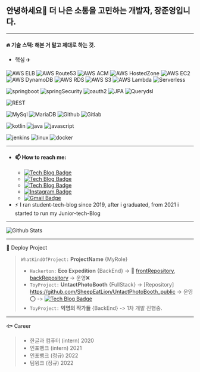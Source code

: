 ## 안녕하세요👋 더 나은 소통을 고민하는 개발자, 장준영입니다.

***
#### 🔥 기술 스택: 해본 거 말고 제대로 하는 것.

- 핵심 ✈️

![AWS ELB](http://img.shields.io/badge/AWS_ELB-black?style=flat-square&logo=amazonaws&link=https://mynameisjunyeong.com)
![AWS Route53](http://img.shields.io/badge/AWS_Route53-black?style=flat-square&logo=amazonaws&link=https://mynameisjunyeong.com)
![AWS ACM](http://img.shields.io/badge/AWS_ACM-black?style=flat-square&logo=amazonaws&link=https://mynameisjunyeong.com)
![AWS HostedZone](http://img.shields.io/badge/AWS_HostedZone-black?style=flat-square&logo=amazonaws&link=https://mynameisjunyeong.com)
![AWS EC2](http://img.shields.io/badge/AWS_EC2-black?style=flat-square&logo=amazonaws&link=https://mynameisjunyeong.com)
![AWS DynamoDB](http://img.shields.io/badge/AWS_Dynamo_DB-black?style=flat-square&logo=amazondynamodb&link=https://mynameisjunyeong.com)
![AWS RDS](http://img.shields.io/badge/AWS_RDS-black?style=flat-square&logo=amazonaws&link=https://mynameisjunyeong.com)
![AWS S3](http://img.shields.io/badge/AWS_S3-black?style=flat-square&logo=amazons3&link=https://mynameisjunyeong.com)
![AWS Lambda](http://img.shields.io/badge/AWS_Lambda-black?style=flat-square&logo=amazonaws&link=https://mynameisjunyeong.com)
![Serverless](http://img.shields.io/badge/Serverless-black?style=flat-square&logo=&link=https://mynameisjunyeong.com)

![springboot](http://img.shields.io/badge/SpringBoot-black?style=flat-square&logo=springboot&link=https://mynameisjunyeong.com)
![springSecurity](http://img.shields.io/badge/SpringSecurity-black?style=flat-square&logo=springsecurity&link=https://mynameisjunyeong.com)
![oauth2](http://img.shields.io/badge/oauth2.0-black?style=flat-square&logo=spring&link=https://mynameisjunyeong.com)
![JPA](http://img.shields.io/badge/JPA-black?style=flat-square&logo=spring&link=https://mynameisjunyeong.com)
![Querydsl](http://img.shields.io/badge/Querydsl-black?style=flat-square&logo=&link=https://mynameisjunyeong.com)

![REST](http://img.shields.io/badge/RestAPI-black?style=flat-square&logo=&link=https://mynameisjunyeong.com)

![MySql](http://img.shields.io/badge/MySql-black?style=flat-square&logo=mysql&link=https://mynameisjunyeong.com)
![MariaDB](http://img.shields.io/badge/MariaDB-black?style=flat-square&logo=mariadb&link=https://mynameisjunyeong.com)
![Github](http://img.shields.io/badge/Github-black?style=flat-square&logo=github&link=https://mynameisjunyeong.com)
![Gitlab](http://img.shields.io/badge/Gitlab-black?style=flat-square&logo=gitlab&link=https://mynameisjunyeong.com)

![kotlin](http://img.shields.io/badge/kotlin-black?style=flat-square&logo=kotlin&link=https://mynameisjunyeong.com)
![java](http://img.shields.io/badge/Java-black?style=flat-square&logo=java&link=https://mynameisjunyeong.com)
![javascript](http://img.shields.io/badge/JavaScript-black?style=flat-square&logo=javascript&link=https://mynameisjunyeong.com)

![jenkins](http://img.shields.io/badge/jenkins-black?style=flat-square&logo=jenkins&link=https://mynameisjunyeong.com)
![linux](http://img.shields.io/badge/linux-black?style=flat-square&logo=linux&link=https://mynameisjunyeong.com)
![docker](http://img.shields.io/badge/docker-black?style=flat-square&logo=docker&link=https://mynameisjunyeong.com)


***
- #### 📫 How to reach me:
  - [![Tech Blog Badge](http://img.shields.io/badge/ToyProjectSite-232F3E?style=flat-square&logo=amazonaws&link=https://mynameisjunyeong.com)](https://mynameisjunyeong.com)  
  - [![Tech Blog Badge](http://img.shields.io/badge/-Junior%20blog-beige?style=flat-square&logo=velog&link=https://velog.io/@gowjr207)](https://velog.io/@gowjr207)
  - [![Tech Blog Badge](http://img.shields.io/badge/-Student%20blog-beige?style=flat-square&logo=naver&link=https://blog.naver.com/gowjr300)](https://blog.naver.com/gowjr300)
  - [![Instagram Badge](https://img.shields.io/badge/instagram-purple?style=flat-square&logo=instagram&logoColor=white&link=https://www.instagram.com/junsssssssss/)](https://www.instagram.com/junsssssssss/)
  - [![Gmail Badge](https://img.shields.io/badge/Gmail-d14836?style=flat-square&logo=Gmail&logoColor=white&link=mailto:gowjr207@gmail.com)](mailto:gowjr207@gmail.com)
- ⚡ I ran student-tech-blog since 2019, after i graduated, from 2021 i started to run my Junior-tech-Blog

***
![Github Stats](https://github-readme-stats.vercel.app/api?username=sheepEatLion&show_icons=true)
***

📌 Deploy Project
> `WhatKindOfProject:` __ProjectName__ {MyRole}
> * `Hackerton:` __Eco Expedition__ {BackEnd} -> 🥈 [frontRepository](https://github.com/C0deWave/EcoExpedition/tree/master), [backRepository](https://github.com/SheepEatLion/aws_lambda_dynamoDB_API) -> 운영❌
> * `ToyProject:` __UntactPhotoBooth__ {FullStack} -> [Repository] https://github.com/SheepEatLion/UntactPhotoBooth_public -> 운영⭕ -> [![Tech Blog Badge](http://img.shields.io/badge/ToyProjectSite-232F3E?style=flat-square&logo=amazonaws&link=https://mynameisjunyeong.com)](https://mynameisjunyeong.com)  
> * `ToyProject:` __익명의 작가들__ {BackEnd} -> 1차 개발 진행중.

***

🐟 Career
> * 한글과 컴퓨터 (intern) 2020
> * 인포뱅크 (intern) 2021
> * 인포뱅크 (정규) 2022
> * 팀윙크 (정규) 2022
